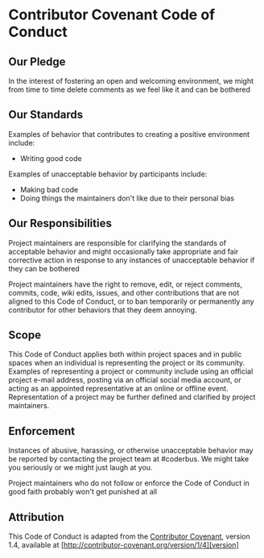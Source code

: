 # Contributor Covenant Code of Conduct

## Our Pledge

In the interest of fostering an open and welcoming environment, we might from time to time delete comments as we feel like it and can be bothered

## Our Standards

Examples of behavior that contributes to creating a positive environment include:

* Writing good code

Examples of unacceptable behavior by participants include:

* Making bad code
* Doing things the maintainers don't like due to their personal bias

## Our Responsibilities

Project maintainers are responsible for clarifying the standards of acceptable behavior and might occasionally take appropriate and fair corrective action in response to any instances of unacceptable behavior if they can be bothered

Project maintainers have the right to remove, edit, or reject comments, commits, code, wiki edits, issues, and other contributions that are not aligned to this Code of Conduct, or to ban temporarily or permanently any contributor for other behaviors that they deem annoying.

## Scope

This Code of Conduct applies both within project spaces and in public spaces when an individual is representing the project or its community. Examples of representing a project or community include using an official project e-mail address, posting via an official social media account, or acting as an appointed representative at an online or offline event. Representation of a project may be further defined and clarified by project maintainers.

## Enforcement

Instances of abusive, harassing, or otherwise unacceptable behavior may be reported by contacting the project team at #coderbus. We might take you seriously or we might just laugh at you.

Project maintainers who do not follow or enforce the Code of Conduct in good faith probably won't get punished at all

## Attribution

This Code of Conduct is adapted from the [Contributor Covenant][homepage], version 1.4, available at [http://contributor-covenant.org/version/1/4][version]

[homepage]: http://contributor-covenant.org
[version]: http://contributor-covenant.org/version/1/4/
